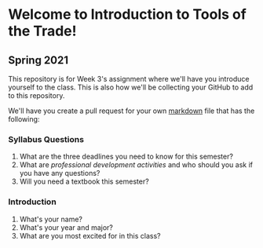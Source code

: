 # Welcome to Introduction to Tools of the Trade!
## Spring 2021

This repository is for Week 3's assignment where we'll have you introduce yourself to the class. This is also how we'll be collecting your GitHub to add to this repository.

We'll have you create a pull request for your own [markdown](https://www.markdownguide.org/getting-started) file that has the following:

### Syllabus Questions
1. What are the three deadlines you need to know for this semester?
2. What are *professional development activities* and who should you ask if you have any questions?
3. Will you need a textbook this semester?

### Introduction
1. What's your name?
2. What's your year and major?
3. What are you most excited for in this class?
